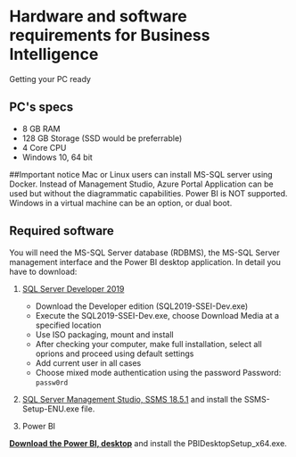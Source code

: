 # Hardware and software requirements for Business Intelligence

Getting your PC ready 
## PC's specs
- 8 GB RAM
- 128 GB Storage (SSD would be preferrable)
- 4 Core CPU
- Windows 10, 64 bit

##Important notice
Mac or Linux users can install MS-SQL server using Docker. Instead of Management Studio, Azure Portal Application can be used but without the diagrammatic capabilities. Power BI is NOT supported. Windows in a virtual machine can be an option, or dual boot. 

## Required software 
You will need the MS-SQL Server database (RDBMS), the MS-SQL Server management interface and the Power BI desktop application.
In detail you have to download:

1.  [SQL Server Developer 2019 ](https://www.microsoft.com/en-us/sql-server/sql-server-downloads)
    - Download the Developer edition (SQL2019-SSEI-Dev.exe)
    - Execute the SQL2019-SSEI-Dev.exe,  choose Download Media at a specified location
	- Use ISO packaging, mount and install
	- After checking your computer, make full installation, select all oprions and proceed using default settings
	- Add current user in all cases
	- Choose mixed mode authentication using the password
        Password: `passw0rd`	

1.  [SQL Server Management Studio, SSMS 18.5.1](https://docs.microsoft.com/en-us/sql/ssms/download-sql-server-management-studio-ssms?view=sql-server-ver15) 
and install the SSMS-Setup-ENU.exe file.


3. Power BI

**[Download the Power BI, desktop](https://www.microsoft.com/en-us/download/details.aspx?id=58494)**
and install the PBIDesktopSetup_x64.exe.
